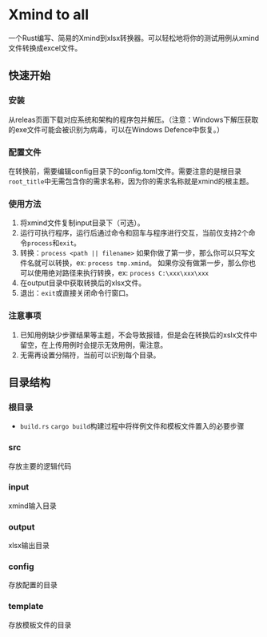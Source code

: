 # Xmind to all

一个Rust编写、简易的Xmind到xlsx转换器。可以轻松地将你的测试用例从xmind文件转换成excel文件。

## 快速开始

### 安装

从releas页面下载对应系统和架构的程序包并解压。（注意：Windows下解压获取的exe文件可能会被识别为病毒，可以在Windows Defence中恢复。）

### 配置文件

在转换前，需要编辑config目录下的config.toml文件。需要注意的是根目录`root_title`中无需包含你的需求名称，因为你的需求名称就是xmind的根主题。

### 使用方法

1. 将xmind文件复制input目录下（可选）。
2. 运行可执行程序，运行后通过命令和回车与程序进行交互，当前仅支持2个命令`process`和`exit`。
3. 转换：`process <path || filename>`
   如果你做了第一步，那么你可以只写文件名就可以转换，ex: `process tmp.xmind`。
   如果你没有做第一步，那么你也可以使用绝对路径来执行转换，ex: `process C:\xxx\xxx\xxx`
4. 在output目录中获取转换后的xlsx文件。
5. 退出：`exit`或直接关闭命令行窗口。

### 注意事项

1. 已知用例缺少步骤结果等主题，不会导致报错，但是会在转换后的xslx文件中留空，在上传用例时会提示无效用例，需注意。
2. 无需再设置分隔符，当前可以识别每个目录。

## 目录结构

### 根目录

- `build.rs` `cargo build`构建过程中将样例文件和模板文件置入的必要步骤

### src

存放主要的逻辑代码

### input

xmind输入目录

### output

xlsx输出目录

### config

存放配置的目录

### template

存放模板文件的目录
